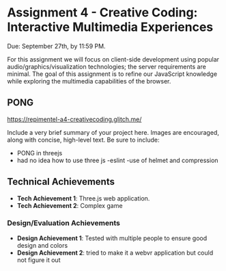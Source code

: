 # Assignment 4 - Creative Coding: Interactive Multimedia Experiences

Due: September 27th, by 11:59 PM.

For this assignment we will focus on client-side development using popular audio/graphics/visualization technologies; the server requirements are minimal. The goal of this assignment is to refine our JavaScript knowledge while exploring the multimedia capabilities of the browser.

## PONG

https://repimentel-a4-creativecoding.glitch.me/

Include a very brief summary of your project here. Images are encouraged, along with concise, high-level text. Be sure to include:

- PONG in threejs
- had no idea how to use three js
-eslint
-use of helmet and compression

## Technical Achievements

- **Tech Achievement 1**: Three.js web application.
- **Tech Achievement 2**: Complex game

### Design/Evaluation Achievements

- **Design Achievement 1**: Tested with multiple people to ensure good design and colors
- **Design Achievement 2**: tried to make it a webvr application but could not figure it out
